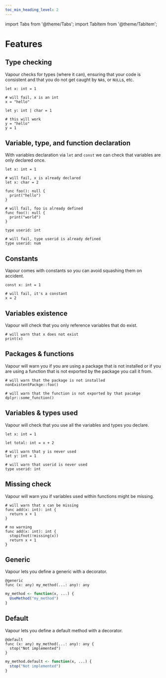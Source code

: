 ```yaml
---
toc_min_heading_level: 2
---
```


import Tabs from '@theme/Tabs';
import TabItem from '@theme/TabItem';

# Features

## Type checking

Vapour checks for types (where it can), ensuring that your code is consistent
and that you do not get caught by `NA`s, or `NULL`s, etc.

```vapour
let x: int = 1

# will fail, x is an int
x = "hello"

let y: int | char = 1

# this will work
y = "hello"
y = 1
```

## Variable, type, and function declaration

With variables declaration via `let` and `const` we can check
that variables are only declared once.

```vapour
let x: int = 1

# will fail, x is already declared
let x: char = 2

func foo(): null {
  print("hello")
}

# will fail, foo is already defined
func foo(): null {
  print("world")
}

type userid: int

# will fail, type userid is already defined
type userid: num
```

## Constants

Vapour comes with constants so you can avoid squashing them on accident.

```vapour
const x: int = 1

# will fail, it's a constant
x = 2
```
## Variables existence

Vapour will check that you only reference variables that do exist.

```vapour
# will warn that x does not exist
print(x)
```

## Packages & functions

Vapour will warn you if you are using a package that is not installed
or if you are using a function that is not exported by the package
you call it from.

```vapour
# will warn that the package is not installed
nonExistentPackge::foo()

# will warn that the function is not exported by that pacakge
dplyr::some_function()
```

## Variables & types used

Vapour will check that you use all the variables and types you declare.

```vapour
let x: int = 1

let total: int = x + 2

# will warn that y is never used
let y: int = 1

# will warn that userid is never used
type userid: int
```

## Missing check

Vapour will warn you if variables used within functions might be missing.

```vapour
# will warn that x can be missing
func add(x: int): int {
  return x + 1
}

# no warning
func add(x: int): int {
  stopifnot(!missing(x))
  return x + 1
}
```

## Generic

Vapour lets you define a generic with a decorator.

<Tabs>
<TabItem value="vp" label="Vapour">

```vapour
@generic
func (x: any) my_method(...: any): any
```

</TabItem>
<TabItem value="r" label="R">

```r
my_method <- function(x, ...) {
  UseMethod("my_method")
}
```

</TabItem>
</Tabs>

## Default

Vapour lets you define a default method with a decorator.

<Tabs>
<TabItem value="vp" label="Vapour">

```vapour
@default
func (x: any) my_method(...: any): any {
  stop("Not implemented")
}
```

</TabItem>
<TabItem value="r" label="R">

```r
my_method.default <- function(x, ...) {
  stop("Not implemented")
}
```

</TabItem>
</Tabs>
